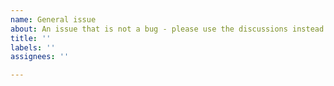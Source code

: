 ```yaml
---
name: General issue
about: An issue that is not a bug - please use the discussions instead! Thanks!
title: ''
labels: ''
assignees: ''

---
```


<!--
Hi, you are trying to open an issue!
If you have a question or an issue that is not a bug,
please use the Q&A section under discussions instead. Thanks!
-->

